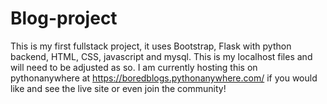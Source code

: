 # Blog-project

This is my first fullstack project, it uses Bootstrap, Flask with python backend, HTML, CSS, javascript and mysql.
This is my localhost files and will need to be adjusted as so.
I am currently hosting this on pythonanywhere at https://boredblogs.pythonanywhere.com/ if you would like and see the live site or even join the community!
